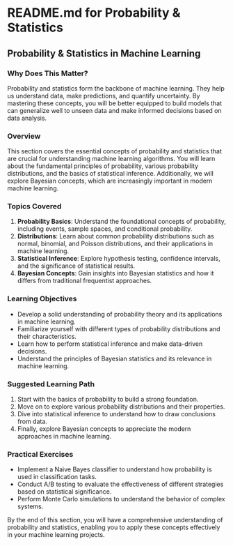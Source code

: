 # README.md for Probability & Statistics

## Probability & Statistics in Machine Learning

### Why Does This Matter?
Probability and statistics form the backbone of machine learning. They help us understand data, make predictions, and quantify uncertainty. By mastering these concepts, you will be better equipped to build models that can generalize well to unseen data and make informed decisions based on data analysis.

### Overview
This section covers the essential concepts of probability and statistics that are crucial for understanding machine learning algorithms. You will learn about the fundamental principles of probability, various probability distributions, and the basics of statistical inference. Additionally, we will explore Bayesian concepts, which are increasingly important in modern machine learning.

### Topics Covered
1. **Probability Basics**: Understand the foundational concepts of probability, including events, sample spaces, and conditional probability.
2. **Distributions**: Learn about common probability distributions such as normal, binomial, and Poisson distributions, and their applications in machine learning.
3. **Statistical Inference**: Explore hypothesis testing, confidence intervals, and the significance of statistical results.
4. **Bayesian Concepts**: Gain insights into Bayesian statistics and how it differs from traditional frequentist approaches.

### Learning Objectives
- Develop a solid understanding of probability theory and its applications in machine learning.
- Familiarize yourself with different types of probability distributions and their characteristics.
- Learn how to perform statistical inference and make data-driven decisions.
- Understand the principles of Bayesian statistics and its relevance in machine learning.

### Suggested Learning Path
1. Start with the basics of probability to build a strong foundation.
2. Move on to explore various probability distributions and their properties.
3. Dive into statistical inference to understand how to draw conclusions from data.
4. Finally, explore Bayesian concepts to appreciate the modern approaches in machine learning.

### Practical Exercises
- Implement a Naive Bayes classifier to understand how probability is used in classification tasks.
- Conduct A/B testing to evaluate the effectiveness of different strategies based on statistical significance.
- Perform Monte Carlo simulations to understand the behavior of complex systems.

By the end of this section, you will have a comprehensive understanding of probability and statistics, enabling you to apply these concepts effectively in your machine learning projects.